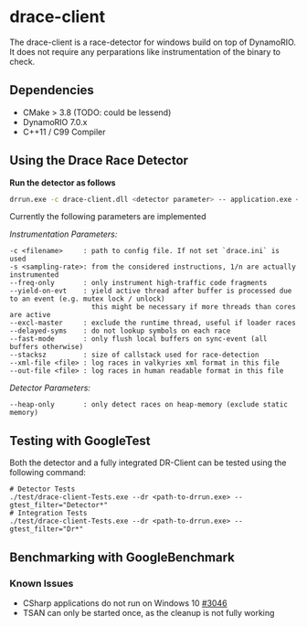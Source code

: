 # drace-client

The drace-client is a race-detector for windows build on top of DynamoRIO.
It does not require any perparations like instrumentation of the binary to check.

## Dependencies

- CMake > 3.8 (TODO: could be lessend)
- DynamoRIO 7.0.x
- C++11 / C99 Compiler

## Using the Drace Race Detector

**Run the detector as follows**

```bash
drrun.exe -c drace-client.dll <detector parameter> -- application.exe <app parameter>
```

Currently the following parameters are implemented

*Instrumentation Parameters:*

```
-c <filename>     : path to config file. If not set `drace.ini` is used
-s <sampling-rate>: from the considered instructions, 1/n are actually instrumented
--freq-only       : only instrument high-traffic code fragments
--yield-on-evt    : yield active thread after buffer is processed due to an event (e.g. mutex lock / unlock)
                    this might be necessary if more threads than cores are active
--excl-master     : exclude the runtime thread, useful if loader races
--delayed-syms    : do not lookup symbols on each race
--fast-mode       : only flush local buffers on sync-event (all buffers otherwise)
--stacksz         : size of callstack used for race-detection
--xml-file <file> : log races in valkyries xml format in this file
--out-file <file> : log races in human readable format in this file
```

*Detector Parameters:*

```
--heap-only       : only detect races on heap-memory (exclude static memory)
```

## Testing with GoogleTest

Both the detector and a fully integrated DR-Client can be tested using the following command:

```
# Detector Tests
./test/drace-client-Tests.exe --dr <path-to-drrun.exe> --gtest_filter="Detector*"
# Integration Tests
./test/drace-client-Tests.exe --dr <path-to-drrun.exe> --gtest_filter="Dr*"
```

## Benchmarking with GoogleBenchmark

### Known Issues

- CSharp applications do not run on Windows 10 [#3046](https://github.com/DynamoRIO/dynamorio/issues/3046)
- TSAN can only be started once, as the cleanup is not fully working

